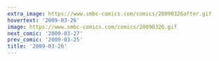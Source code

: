 ```yaml
---
extra_image: https://www.smbc-comics.com/comics/20090326after.gif
hovertext: '2009-03-26'
image: https://www.smbc-comics.com/comics/20090326.gif
next_comic: '2009-03-27'
prev_comic: '2009-03-25'
title: '2009-03-26'
---
```


